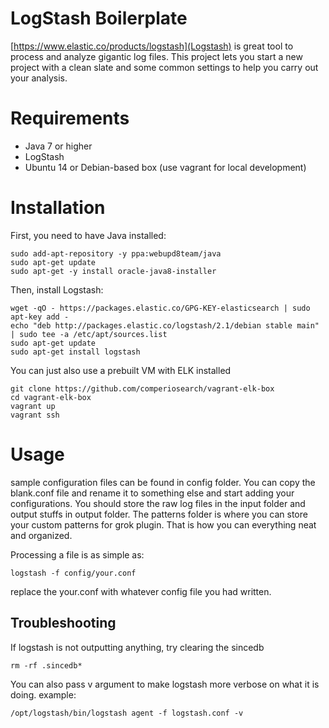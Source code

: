 # LogStash Boilerplate

[https://www.elastic.co/products/logstash](Logstash) is great tool to process and analyze gigantic log files. This project lets you start a new project with a clean slate and some common settings to help you carry out your analysis.


# Requirements

* Java 7 or higher
* LogStash
* Ubuntu 14 or Debian-based box (use vagrant for local development)

# Installation

First, you need to have Java installed:

```
sudo add-apt-repository -y ppa:webupd8team/java
sudo apt-get update
sudo apt-get -y install oracle-java8-installer
```

Then, install Logstash:

```
wget -qO - https://packages.elastic.co/GPG-KEY-elasticsearch | sudo apt-key add -
echo "deb http://packages.elastic.co/logstash/2.1/debian stable main" | sudo tee -a /etc/apt/sources.list
sudo apt-get update
sudo apt-get install logstash
```

You can just also use a prebuilt VM with ELK installed
```
git clone https://github.com/comperiosearch/vagrant-elk-box
cd vagrant-elk-box
vagrant up
vagrant ssh
```


# Usage

sample configuration files can be found in config folder. You can copy the blank.conf file and rename it to something else and start adding your configurations. You should store the raw log files in the input folder and output stuffs in output folder. The patterns folder is where you can store your custom patterns for grok plugin.
That is how you can everything neat and organized.

Processing a file is as simple as:
```
logstash -f config/your.conf
``` 

replace the your.conf with whatever config file you had written.


## Troubleshooting

If logstash is not outputting anything, try clearing the sincedb
```
rm -rf .sincedb*
```
You can also pass v argument to make logstash more verbose on what it is doing.
example:
```
/opt/logstash/bin/logstash agent -f logstash.conf -v
```
